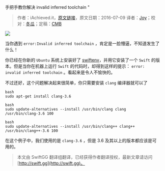 手把手教你解决 invalid inferred toolchain "

> 作者：iAchieved.it，[原文链接](http://dev.iachieved.it/iachievedit/error-invalid-inferred-toolchain/)，原文日期：2016-07-09
> 译者：[Joy](undefined)；校对：[冬瓜](http://www.desgard.com/)；定稿：[CMB](https://github.com/chenmingbiao)
  









![](http://dev.iachieved.it/iachievedit/wp-content/uploads/2016/06/swift-og-1.png)

当你遇到 `error:Invalid inferred toolchain` ，肯定是一脸懵逼，不知道发生了什么！



你已经在你新的 `Ubuntu` 系统上安装好了 [swiftenv](https://github.com/kylef/swiftenv)，并用它安装了一个 `Swift` 的版本。但是当你在机器上运行 `Swift` 的代码时，却得到这样的提示： `error: invalid inferred toolchain` 。看起来是令人不愉快的。

不过还好，这个问题解决起来很简单，你只需要安装 `clang` 编译器就可以了

    bash
    sudo apt-get install clang-3.6

    bash
    sudo update-alternatives --install /usr/bin/clang clang /usr/bin/clang-3.6 100

    bash
    sudo update-alternatives --install /usr/bin/clang++ clang++ /usr/bin/clang++-3.6 100

在这个例子中，我们使用的是 `clang-3.6` ，但是 3.6 及其以上的版本都应该是可用的。

> 本文由 SwiftGG 翻译组翻译，已经获得作者翻译授权，最新文章请访问 [http://swift.gg](http://swift.gg)。
